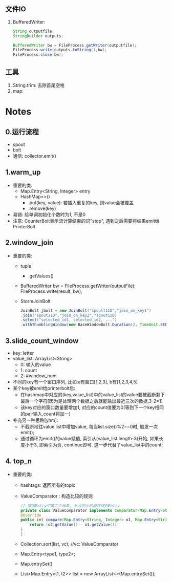 ## 文件IO

1. BufferedWriter:

   ```java
   String outputfile;
   StringBuilder outputs;
   
   BufferedWriter bw = FileProcess.getWriter(outputfile);
   FileProcess.write(outputs.toString(),bw);
   FileProcess.close(bw);
   ```



## 工具

1. String.trim: 去除首尾空格
2. map: 

# Notes

## 0.运行流程

  - spout
  - bolt
  - 通信: collector.emit()

## 1.warm_up

  - 重要的类:
    - Map.Entry<String, Integer> entry
    - HashMap<>()
      - .put(key, value): 若插入重复的key, 则value会被覆盖
      - .remove(key)
  - 易错: 给单词初始化个数时为1, 不是0
  - 注意: CounterBolt表示流计算结束的词"stop", 遇到之后需要将结果emit给PrinterBolt.

## 2.window_join

  - 重要的类:

    - tuple

      - .getValues()

    - BufferedWriter bw = FileProcess.getWriter(outputFile);
      FileProcess.write(result, bw);

    - StormJoinBolt

      ```java
      JoinBolt jbolt = new JoinBolt("spoult1ID","join_on_key1")
      .join("spout2ID","join_on_key2","spout1ID)
      .select("selected_id1, selected_id2, ...")
      .withThumblingWindow(new BaseWindowBolt.Duration(2, TimeUnit.SECONDS));
      ```

      

## 3.slide_count_window

  - key: letter
  - value_list: ArrayList\<String\> 
    - 0: 输入的value
    - 1: count
    - 2: #window_num
  - 不同的key有一个窗口序列, 比如:a有窗口[1,2,3], b有[1,2,3,4,5]
  - 某个key被emit给printerbolt后:
    - 在hashmap中对应的(key,value_list)中的value_list的value要被截断剩下最后一个字符[因为是处理两个数据之后就能输出最近三次的数据,3-2=1]
    - 该key对应的窗口数量要增加1, 对应的count值要为0(等到下一个key相同的pair输入,count将加一)
- 补充另一种思路[yhm]: 
  - 不截断地往value list中增加value, 每当list.size()%2==0时, 触发一次emit();
  - 通过循环为emit()的value赋值, 索引从(value_list.length-3)开始, 如果长度小于3, 即索引为负, continue即可. 这一步代替了value_list中的count;

## 4. top_n

  - 重要的类: 

    - hashtags: 返回所有的topic

    - ValueComparator : 构造比较的规则

      ```java
      // 按照Entry中第二个元素, 从大到小的顺序排列Entry
      private class ValueComparator implements Comparator<Map.Entry<String, Integer>> {
      @Override
      public int compare(Map.Entry<String, Integer> o1, Map.Entry<String, Integer> o2) {
          return (o2.getValue() - o1.getValue());
      }
      }
      ```

    - Collection.sort(list, vc); //vc: ValueComparator
    - Map.Entry<type1, type2>;
    - Map.entrySet()
    - List<Map.Entry<t1, t2>> list = new ArrayList<>(Map.entrySet());
